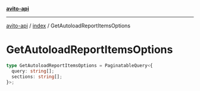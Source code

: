 [**avito-api**](../../README.md)

***

[avito-api](../../README.md) / [index](../README.md) / GetAutoloadReportItemsOptions

# GetAutoloadReportItemsOptions

```ts
type GetAutoloadReportItemsOptions = PaginatableQuery<{
  query: string[];
  sections: string[];
}>;
```
